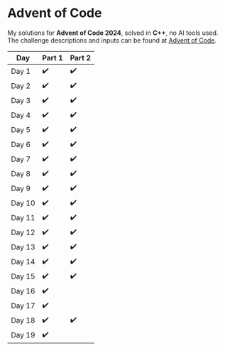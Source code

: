 # Advent of Code
My solutions for **Advent of Code 2024**, solved in **C++**, no AI tools used.
<br>The challenge descriptions and inputs can be found at [Advent of Code](https://adventofcode.com/).

| Day   | Part 1  |  Part 2 |
|-------|---|---|
| Day 1 | ✔️ | ✔️ |
| Day 2 | ✔️ | ✔️ |
| Day 3 | ✔️ | ✔️ |
| Day 4 | ✔️ | ✔️ |
| Day 5 | ✔️ | ✔️ |
| Day 6 | ✔️ | ✔️ |
| Day 7 | ✔️ | ✔️ |
| Day 8 | ✔️ | ✔️ |
| Day 9 | ✔️ | ✔️ |
| Day 10 | ✔️ | ✔️ |
| Day 11 | ✔️ | ✔️ |
| Day 12 | ✔️ | ✔️ |
| Day 13 | ✔️ | ✔️ |
| Day 14 | ✔️ | ✔️ |
| Day 15 | ✔️ | ✔️ |
| Day 16 | ✔️ |  |
| Day 17 | ✔️ |  |
| Day 18 | ✔️ | ✔️ |
| Day 19 | ✔️ |  |
